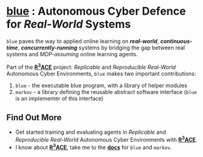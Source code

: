 # [blue](https://edchapman88.github.io/blue/) : Autonomous Cyber Defence for _Real-World_ Systems

`blue` paves the way to applied online learning on **_real-world_**, **_continuous-time_**, **_concurrently-running_** systems by bridging the gap between real systems and _MDP-assuming_ online learning agents.

Part of the [**R<sup>3</sup>ACE**](https://github.com/edchapman88/r3ace) project: _Replicable_ and _Reproducible Real-World_ Autonomous Cyber Environments, `blue` makes two important contributions:
1. `blue` - the executable blue program, with a library of helper modules
2. `markov` - a library defining the reusable abstract software interface (`blue` is an implementer of this interface)

## Find Out More
- Get started training and evaluating agents in _Replicable_ and _Reproducible Real-World_ Autonomous Cyber Environments with [**R<sup>3</sup>ACE**](https://github.com/edchapman88/r3ace).
- I know about [**R<sup>3</sup>ACE**](https://github.com/edchapman88/r3ace), take me to the [**docs**](https://edchapman88.github.io/blue/) for `blue` and `markov`.
